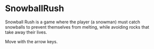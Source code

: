 # SnowballRush
Snowball Rush is a game where the player (a snowman) must catch snowballs to prevent
themselves from melting, while avoiding rocks that take away their lives.

Move with the arrow keys.
